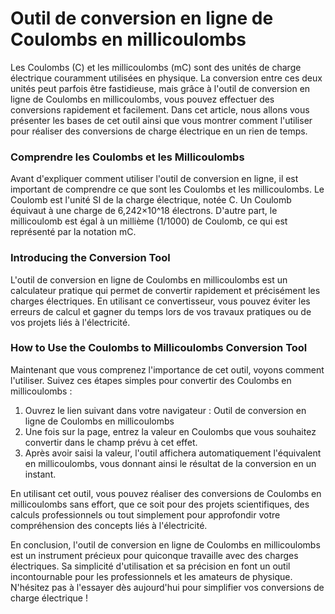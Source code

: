 Outil de conversion en ligne de Coulombs en millicoulombs
=========================================================

Les Coulombs (C) et les millicoulombs (mC) sont des unités de charge électrique couramment utilisées en physique. La conversion entre ces deux unités peut parfois être fastidieuse, mais grâce à l'outil de conversion en ligne de Coulombs en millicoulombs, vous pouvez effectuer des conversions rapidement et facilement. Dans cet article, nous allons vous présenter les bases de cet outil ainsi que vous montrer comment l'utiliser pour réaliser des conversions de charge électrique en un rien de temps.

### Comprendre les Coulombs et les Millicoulombs

Avant d'expliquer comment utiliser l'outil de conversion en ligne, il est important de comprendre ce que sont les Coulombs et les millicoulombs. Le Coulomb est l'unité SI de la charge électrique, notée C. Un Coulomb équivaut à une charge de 6,242×10^18 électrons. D'autre part, le millicoulomb est égal à un millième (1/1000) de Coulomb, ce qui est représenté par la notation mC.

### Introducing the Conversion Tool

L'outil de conversion en ligne de Coulombs en millicoulombs est un calculateur pratique qui permet de convertir rapidement et précisément les charges électriques. En utilisant ce convertisseur, vous pouvez éviter les erreurs de calcul et gagner du temps lors de vos travaux pratiques ou de vos projets liés à l'électricité.

### How to Use the Coulombs to Millicoulombs Conversion Tool

Maintenant que vous comprenez l'importance de cet outil, voyons comment l'utiliser. Suivez ces étapes simples pour convertir des Coulombs en millicoulombs :

1. Ouvrez le lien suivant dans votre navigateur : Outil de conversion en ligne de Coulombs en millicoulombs
2. Une fois sur la page, entrez la valeur en Coulombs que vous souhaitez convertir dans le champ prévu à cet effet.
3. Après avoir saisi la valeur, l'outil affichera automatiquement l'équivalent en millicoulombs, vous donnant ainsi le résultat de la conversion en un instant.

En utilisant cet outil, vous pouvez réaliser des conversions de Coulombs en millicoulombs sans effort, que ce soit pour des projets scientifiques, des calculs professionnels ou tout simplement pour approfondir votre compréhension des concepts liés à l'électricité.

En conclusion, l'outil de conversion en ligne de Coulombs en millicoulombs est un instrument précieux pour quiconque travaille avec des charges électriques. Sa simplicité d'utilisation et sa précision en font un outil incontournable pour les professionnels et les amateurs de physique. N'hésitez pas à l'essayer dès aujourd'hui pour simplifier vos conversions de charge électrique !